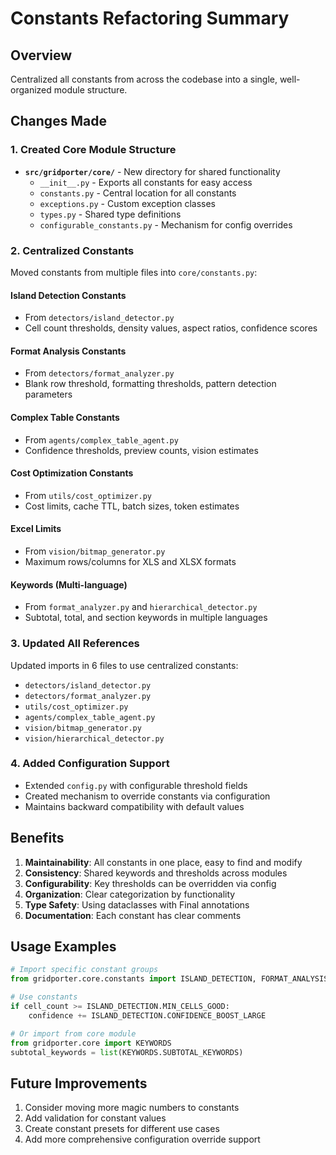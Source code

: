 # Constants Refactoring Summary

## Overview
Centralized all constants from across the codebase into a single, well-organized module structure.

## Changes Made

### 1. Created Core Module Structure
- **`src/gridporter/core/`** - New directory for shared functionality
  - `__init__.py` - Exports all constants for easy access
  - `constants.py` - Central location for all constants
  - `exceptions.py` - Custom exception classes
  - `types.py` - Shared type definitions
  - `configurable_constants.py` - Mechanism for config overrides

### 2. Centralized Constants
Moved constants from multiple files into `core/constants.py`:

#### Island Detection Constants
- From `detectors/island_detector.py`
- Cell count thresholds, density values, aspect ratios, confidence scores

#### Format Analysis Constants
- From `detectors/format_analyzer.py`
- Blank row threshold, formatting thresholds, pattern detection parameters

#### Complex Table Constants
- From `agents/complex_table_agent.py`
- Confidence thresholds, preview counts, vision estimates

#### Cost Optimization Constants
- From `utils/cost_optimizer.py`
- Cost limits, cache TTL, batch sizes, token estimates

#### Excel Limits
- From `vision/bitmap_generator.py`
- Maximum rows/columns for XLS and XLSX formats

#### Keywords (Multi-language)
- From `format_analyzer.py` and `hierarchical_detector.py`
- Subtotal, total, and section keywords in multiple languages

### 3. Updated All References
Updated imports in 6 files to use centralized constants:
- `detectors/island_detector.py`
- `detectors/format_analyzer.py`
- `utils/cost_optimizer.py`
- `agents/complex_table_agent.py`
- `vision/bitmap_generator.py`
- `vision/hierarchical_detector.py`

### 4. Added Configuration Support
- Extended `config.py` with configurable threshold fields
- Created mechanism to override constants via configuration
- Maintains backward compatibility with default values

## Benefits

1. **Maintainability**: All constants in one place, easy to find and modify
2. **Consistency**: Shared keywords and thresholds across modules
3. **Configurability**: Key thresholds can be overridden via config
4. **Organization**: Clear categorization by functionality
5. **Type Safety**: Using dataclasses with Final annotations
6. **Documentation**: Each constant has clear comments

## Usage Examples

```python
# Import specific constant groups
from gridporter.core.constants import ISLAND_DETECTION, FORMAT_ANALYSIS

# Use constants
if cell_count >= ISLAND_DETECTION.MIN_CELLS_GOOD:
    confidence += ISLAND_DETECTION.CONFIDENCE_BOOST_LARGE

# Or import from core module
from gridporter.core import KEYWORDS
subtotal_keywords = list(KEYWORDS.SUBTOTAL_KEYWORDS)
```

## Future Improvements

1. Consider moving more magic numbers to constants
2. Add validation for constant values
3. Create constant presets for different use cases
4. Add more comprehensive configuration override support
